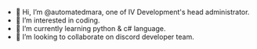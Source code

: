- 👋 Hi, I’m @automatedmara, one of IV Development's head administrator.
- 👀 I’m interested in coding.
- 🌱 I’m currently learning python & c# language.
- 💞️ I’m looking to collaborate on discord developer team.

<!---
automatedmara/automatedmara is a ✨ special ✨ repository because its `README.md` (this file) appears on your GitHub profile.
You can click the Preview link to take a look at your changes.
--->
